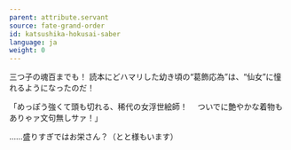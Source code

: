 ```yaml
---
parent: attribute.servant
source: fate-grand-order
id: katsushika-hokusai-saber
language: ja
weight: 0
---
```


三つ子の魂百までも！
読本にどハマリした幼き頃の“葛飾応為”は、“仙女”に憧れるようになったのだ！

「めっぽう強くて頭も切れる、稀代の女浮世絵師！
　ついでに艶やかな着物もありゃァ文句無しサァ！」

……盛りすぎではお栄さん？（とと様もいます）

